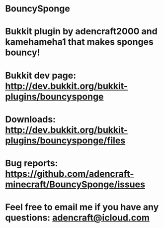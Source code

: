 BouncySponge
============
Bukkit plugin by adencraft2000 and kamehameha1 that makes sponges bouncy!
===========
Bukkit dev page:
http://dev.bukkit.org/bukkit-plugins/bouncysponge
===========
Downloads:
http://dev.bukkit.org/bukkit-plugins/bouncysponge/files
===========
Bug reports:
https://github.com/adencraft-minecraft/BouncySponge/issues
===========
Feel free to email me if you have any questions:
adencraft@icloud.com
===========
